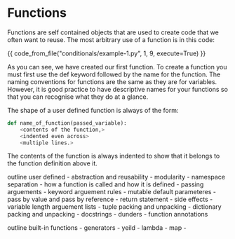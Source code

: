 # Functions
Functions are self contained objects that are used to create code that we often want to reuse. The most arbitrary use of a function is in this code:

{{ code_from_file("conditionals/example-1.py", 1, 9, execute=True) }}

As you can see, we have created our first function. To create a function you must first use the def keyword followed by the name for the function. The naming conventions for functions are the same as they are for variables. However, it is good practice to have descriptive names for your functions so that you can recognise what they do at a glance. 

The shape of a user defined function is always of the form:
```python
def name_of_function(passed_variable):
    <contents of the function,>
    <indented even across>
    <multiple lines.>
```
The contents of the function is always indented to show that it belongs to the function definition above it. 

outline user defined
    - abstraction and reusability 
    - modularity 
    - namespace separation
    - how a function is called and how it is defined 
    - passing arguements 
    - keyword arguement rules 
    - mutable default parameteres
    - pass by value and pass by reference
    - return statement
    - side effects 
    - variable length arguement lists
    - tuple packing and unpacking
    - dictionary packing and unpacking
    - docstrings
    - dunders
    - function annotations

outline built-in functions
    - generators 
    - yeild 
    - lambda 
    - map 
    - 